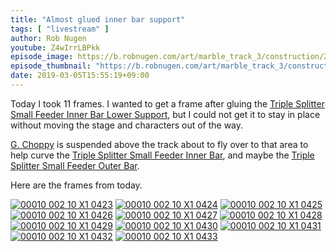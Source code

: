```yaml
---
title: "Almost glued inner bar support"
tags: [ "livestream" ]
author: Rob Nugen
youtube: Z4wIrrLBPkk
episode_image: https://b.robnugen.com/art/marble_track_3/construction/2019/2019_mar_05_before_gluing_inner_bar_support.jpg
episode_thumbnail: "https://b.robnugen.com/art/marble_track_3/construction/2019/thumbs/2019_mar_05_before_gluing_inner_bar_support.jpg"
date: 2019-03-05T15:55:19+09:00
---
```


Today I took 11 frames.  I wanted to get a frame after gluing the
[Triple Splitter Small Feeder Inner Bar Lower Support](/p/tssfibls), but I could not
get it to stay in place without moving the stage and characters out of
the way.

[G. Choppy](/workers/g_choppy/) is suspended above the track about to fly over to
that area to help curve the
[Triple Splitter Small Feeder Inner Bar](/parts/triple-splitter-small-feeder-inner-bar/), and maybe the
[Triple Splitter Small Feeder Outer Bar](/parts/triple-splitter-small-feeder-outer-bar/).


Here are the frames from today.

[![00010 002 10 X1 0423](//b.robnugen.com/art/marble_track_3/frames/2018/thumbs/00010_002_10_X1_0423.jpg)](//b.robnugen.com/art/marble_track_3/frames/2018/00010_002_10_X1_0423.jpg)
[![00010 002 10 X1 0424](//b.robnugen.com/art/marble_track_3/frames/2018/thumbs/00010_002_10_X1_0424.jpg)](//b.robnugen.com/art/marble_track_3/frames/2018/00010_002_10_X1_0424.jpg)
[![00010 002 10 X1 0425](//b.robnugen.com/art/marble_track_3/frames/2018/thumbs/00010_002_10_X1_0425.jpg)](//b.robnugen.com/art/marble_track_3/frames/2018/00010_002_10_X1_0425.jpg)
[![00010 002 10 X1 0426](//b.robnugen.com/art/marble_track_3/frames/2018/thumbs/00010_002_10_X1_0426.jpg)](//b.robnugen.com/art/marble_track_3/frames/2018/00010_002_10_X1_0426.jpg)
[![00010 002 10 X1 0427](//b.robnugen.com/art/marble_track_3/frames/2018/thumbs/00010_002_10_X1_0427.jpg)](//b.robnugen.com/art/marble_track_3/frames/2018/00010_002_10_X1_0427.jpg)
[![00010 002 10 X1 0428](//b.robnugen.com/art/marble_track_3/frames/2018/thumbs/00010_002_10_X1_0428.jpg)](//b.robnugen.com/art/marble_track_3/frames/2018/00010_002_10_X1_0428.jpg)
[![00010 002 10 X1 0429](//b.robnugen.com/art/marble_track_3/frames/2018/thumbs/00010_002_10_X1_0429.jpg)](//b.robnugen.com/art/marble_track_3/frames/2018/00010_002_10_X1_0429.jpg)
[![00010 002 10 X1 0430](//b.robnugen.com/art/marble_track_3/frames/2018/thumbs/00010_002_10_X1_0430.jpg)](//b.robnugen.com/art/marble_track_3/frames/2018/00010_002_10_X1_0430.jpg)
[![00010 002 10 X1 0431](//b.robnugen.com/art/marble_track_3/frames/2018/thumbs/00010_002_10_X1_0431.jpg)](//b.robnugen.com/art/marble_track_3/frames/2018/00010_002_10_X1_0431.jpg)
[![00010 002 10 X1 0432](//b.robnugen.com/art/marble_track_3/frames/2018/thumbs/00010_002_10_X1_0432.jpg)](//b.robnugen.com/art/marble_track_3/frames/2018/00010_002_10_X1_0432.jpg)
[![00010 002 10 X1 0433](//b.robnugen.com/art/marble_track_3/frames/2018/thumbs/00010_002_10_X1_0433.jpg)](//b.robnugen.com/art/marble_track_3/frames/2018/00010_002_10_X1_0433.jpg)
